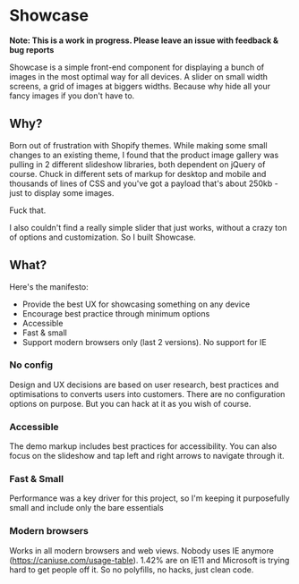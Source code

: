 # Showcase

**Note: This is a work in progress. Please leave an issue with feedback & bug reports**

Showcase is a simple front-end component for displaying a bunch of images in the most optimal way for all devices. A slider on small width screens, a grid of images at biggers widths. Because why hide all your fancy images if you don't have to.

## Why?

Born out of frustration with Shopify themes. While making some small changes to an existing theme, I found that the product image gallery was pulling in 2 different slideshow libraries, both dependent on jQuery of course. Chuck in different sets of markup for desktop and mobile and thousands of lines of CSS and you've got a payload that's about 250kb - just to display some images. 

Fuck that. 

I also couldn't find a really simple slider that just works, without a crazy ton of options and customization. So I built Showcase.

## What?

Here's the manifesto:

- Provide the best UX for showcasing something on any device
- Encourage best practice through minimum options
- Accessible
- Fast & small
- Support modern browsers only (last 2 versions). No support for IE

### No config

Design and UX decisions are based on user research, best practices and optimisations to converts users into customers. There are no configuration options on purpose. But you can hack at it as you wish of course.

### Accessible

The demo markup includes best practices for accessibility. You can also focus on the slideshow and tap left and right arrows to navigate through it.

### Fast & Small

Performance was a key driver for this project, so I'm keeping it purposefully small and include only the bare essentials

### Modern browsers

Works in all modern browsers and web views. Nobody uses IE anymore (https://caniuse.com/usage-table). 1.42% are on IE11 and Microsoft is trying hard to get people off it. So no polyfills, no hacks, just clean code.





